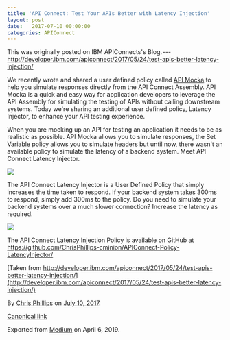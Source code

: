 ```yaml
---
title: 'API Connect: Test Your APIs Better with Latency Injection'
layout: post
date:   2017-07-10 00:00:00
categories: APIConnect
---
```

<!--more-->

This was originally posted on IBM APIConnects's
Blog. --- <http://developer.ibm.com/apiconnect/2017/05/24/test-apis-better-latency-injection/>

We recently wrote and shared a user defined policy called [API
Mocka](https://developer.ibm.com/apiconnect/2017/05/11/mocking-backend-services-gateway-policies/) to help you simulate responses directly from the API
Connect Assembly. API Mocka is a quick and easy way for application
developers to leverage the API Assembly for simulating the testing of
APIs without calling downstream systems. Today we're sharing an
additional user defined policy, Latency Injector, to enhance your API
testing experience.

When you are mocking up an API for testing an application it needs to be
as realistic as possible. API Mocka allows you to simulate responses,
the Set Variable policy allows you to simulate headers but until now,
there wasn't an available policy to simulate the latency of a backend
system. Meet API Connect Latency Injector.

![](https://cdn-images-1.medium.com/max/800/0*mzcB4e1_-ybqSLCQ.png)

The API Connect Latency Injector is a User Defined Policy that simply
increases the time taken to respond. If your backend system takes 300ms
to respond, simply add 300ms to the policy. Do you need to simulate your
backend systems over a much slower connection? Increase the latency as
required.

![](https://cdn-images-1.medium.com/max/800/0*-HmokCEYkW-ixdV_.png)

The API Connect Latency Injection Policy is available on GitHub at
<https://github.com/ChrisPhillips-cminion/APIConnect-Policy-LatencyInjector/>

[Taken from
http://developer.ibm.com/apiconnect/2017/05/24/test-apis-better-latency-injection/](http://developer.ibm.com/apiconnect/2017/05/24/test-apis-better-latency-injection/)





By [Chris Phillips](https://medium.com/@cminion) on
[July 10, 2017](https://medium.com/p/601d02685d2b).

[Canonical
link](https://medium.com/@cminion/api-connect-test-your-apis-better-with-latency-injection-601d02685d2b)

Exported from [Medium](https://medium.com) on April 6, 2019.
